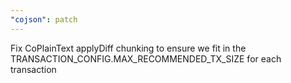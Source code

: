 ```yaml
---
"cojson": patch
---
```


Fix CoPlainText applyDiff chunking to ensure we fit in the TRANSACTION_CONFIG.MAX_RECOMMENDED_TX_SIZE for each transaction
